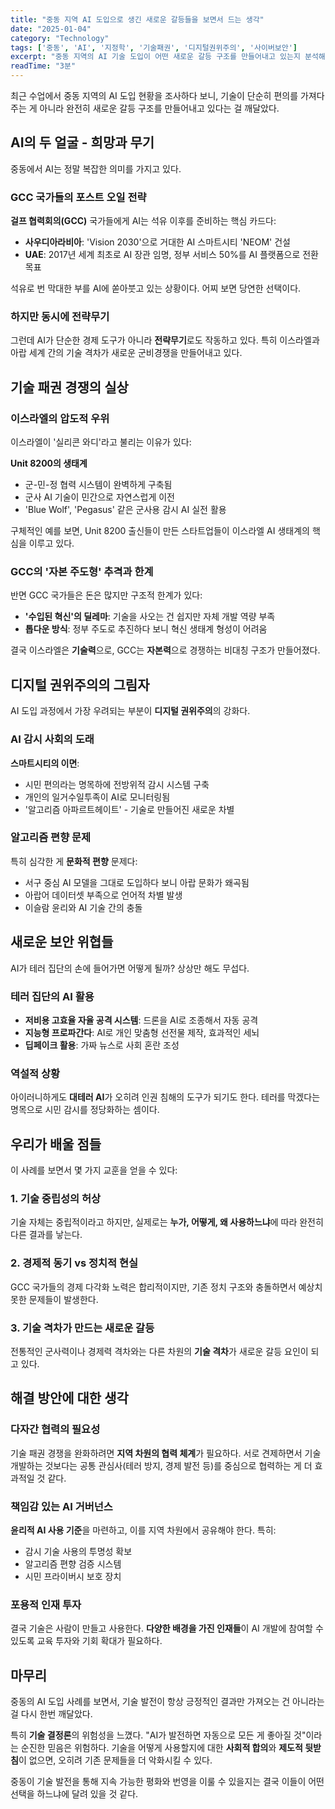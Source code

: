 ```yaml
---
title: "중동 지역 AI 도입으로 생긴 새로운 갈등들을 보면서 드는 생각"
date: "2025-01-04"
category: "Technology"
tags: ['중동', 'AI', '지정학', '기술패권', '디지털권위주의', '사이버보안']
excerpt: "중동 지역의 AI 기술 도입이 어떤 새로운 갈등 구조를 만들어내고 있는지 분석해본 내용"
readTime: "3분"
---
```


최근 수업에서 중동 지역의 AI 도입 현황을 조사하다 보니, 기술이 단순히 편의를 가져다주는 게 아니라 완전히 새로운 갈등 구조를 만들어내고 있다는 걸 깨달았다.

## AI의 두 얼굴 - 희망과 무기

중동에서 AI는 정말 복잡한 의미를 가지고 있다.

### GCC 국가들의 포스트 오일 전략

**걸프 협력회의(GCC)** 국가들에게 AI는 석유 이후를 준비하는 핵심 카드다:

- **사우디아라비아**: 'Vision 2030'으로 거대한 AI 스마트시티 'NEOM' 건설
- **UAE**: 2017년 세계 최초로 AI 장관 임명, 정부 서비스 50%를 AI 플랫폼으로 전환 목표

석유로 번 막대한 부를 AI에 쏟아붓고 있는 상황이다. 어찌 보면 당연한 선택이다.

### 하지만 동시에 전략무기

그런데 AI가 단순한 경제 도구가 아니라 **전략무기**로도 작동하고 있다. 특히 이스라엘과 아랍 세계 간의 기술 격차가 새로운 군비경쟁을 만들어내고 있다.

## 기술 패권 경쟁의 실상

### 이스라엘의 압도적 우위

이스라엘이 '실리콘 와디'라고 불리는 이유가 있다:

**Unit 8200의 생태계**
- 군-민-정 협력 시스템이 완벽하게 구축됨
- 군사 AI 기술이 민간으로 자연스럽게 이전
- 'Blue Wolf', 'Pegasus' 같은 군사용 감시 AI 실전 활용

구체적인 예를 보면, Unit 8200 출신들이 만든 스타트업들이 이스라엘 AI 생태계의 핵심을 이루고 있다.

### GCC의 '자본 주도형' 추격과 한계

반면 GCC 국가들은 돈은 많지만 구조적 한계가 있다:

- **'수입된 혁신'의 딜레마**: 기술을 사오는 건 쉽지만 자체 개발 역량 부족
- **톱다운 방식**: 정부 주도로 추진하다 보니 혁신 생태계 형성이 어려움

결국 이스라엘은 **기술력**으로, GCC는 **자본력**으로 경쟁하는 비대칭 구조가 만들어졌다.

## 디지털 권위주의의 그림자

AI 도입 과정에서 가장 우려되는 부분이 **디지털 권위주의**의 강화다.

### AI 감시 사회의 도래

**스마트시티의 이면**:
- 시민 편의라는 명목하에 전방위적 감시 시스템 구축
- 개인의 일거수일투족이 AI로 모니터링됨
- '알고리즘 아파르트헤이트' - 기술로 만들어진 새로운 차별

### 알고리즘 편향 문제

특히 심각한 게 **문화적 편향** 문제다:
- 서구 중심 AI 모델을 그대로 도입하다 보니 아랍 문화가 왜곡됨
- 아랍어 데이터셋 부족으로 언어적 차별 발생
- 이슬람 윤리와 AI 기술 간의 충돌

## 새로운 보안 위협들

AI가 테러 집단의 손에 들어가면 어떻게 될까? 상상만 해도 무섭다.

### 테러 집단의 AI 활용

- **저비용 고효율 자율 공격 시스템**: 드론을 AI로 조종해서 자동 공격
- **지능형 프로파간다**: AI로 개인 맞춤형 선전물 제작, 효과적인 세뇌
- **딥페이크 활용**: 가짜 뉴스로 사회 혼란 조성

### 역설적 상황

아이러니하게도 **대테러 AI**가 오히려 인권 침해의 도구가 되기도 한다. 테러를 막겠다는 명목으로 시민 감시를 정당화하는 셈이다.

## 우리가 배울 점들

이 사례를 보면서 몇 가지 교훈을 얻을 수 있다:

### 1. 기술 중립성의 허상

기술 자체는 중립적이라고 하지만, 실제로는 **누가, 어떻게, 왜 사용하느냐**에 따라 완전히 다른 결과를 낳는다.

### 2. 경제적 동기 vs 정치적 현실

GCC 국가들의 경제 다각화 노력은 합리적이지만, 기존 정치 구조와 충돌하면서 예상치 못한 문제들이 발생한다.

### 3. 기술 격차가 만드는 새로운 갈등

전통적인 군사력이나 경제력 격차와는 다른 차원의 **기술 격차**가 새로운 갈등 요인이 되고 있다.

## 해결 방안에 대한 생각

### 다자간 협력의 필요성

기술 패권 경쟁을 완화하려면 **지역 차원의 협력 체계**가 필요하다. 서로 견제하면서 기술 개발하는 것보다는 공통 관심사(테러 방지, 경제 발전 등)를 중심으로 협력하는 게 더 효과적일 것 같다.

### 책임감 있는 AI 거버넌스

**윤리적 AI 사용 기준**을 마련하고, 이를 지역 차원에서 공유해야 한다. 특히:
- 감시 기술 사용의 투명성 확보
- 알고리즘 편향 검증 시스템
- 시민 프라이버시 보호 장치

### 포용적 인재 투자

결국 기술은 사람이 만들고 사용한다. **다양한 배경을 가진 인재들**이 AI 개발에 참여할 수 있도록 교육 투자와 기회 확대가 필요하다.

## 마무리

중동의 AI 도입 사례를 보면서, 기술 발전이 항상 긍정적인 결과만 가져오는 건 아니라는 걸 다시 한번 깨달았다. 

특히 **기술 결정론**의 위험성을 느꼈다. "AI가 발전하면 자동으로 모든 게 좋아질 것"이라는 순진한 믿음은 위험하다. 기술을 어떻게 사용할지에 대한 **사회적 합의**와 **제도적 뒷받침**이 없으면, 오히려 기존 문제들을 더 악화시킬 수 있다.

중동이 기술 발전을 통해 지속 가능한 평화와 번영을 이룰 수 있을지는 결국 이들이 어떤 선택을 하느냐에 달려 있을 것 같다.